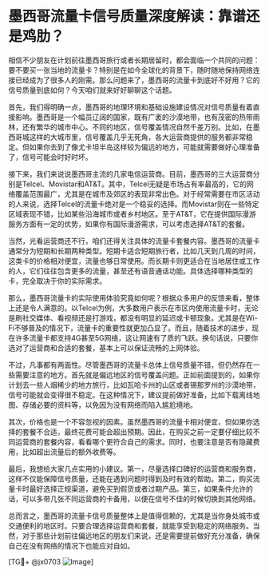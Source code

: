 # 墨西哥流量卡信号质量深度解读：靠谱还是鸡肋？

相信不少朋友在计划前往墨西哥旅行或者长期居留时，都会面临一个共同的问题：要不要买一张当地的流量卡？特别是在如今全球化的背景下，随时随地保持网络连接已经成为了很多人的刚需。那么问题来了，墨西哥的流量卡到底好不好用？它的信号质量到底如何？今天咱们就来好好聊聊这个话题。

首先，我们得明确一点，墨西哥的地理环境和基础设施建设情况对信号质量有着直接影响。墨西哥是一个幅员辽阔的国家，既有广袤的沙漠地带，也有茂密的热带雨林，还有繁华的城市中心。不同的地区，信号覆盖情况自然千差万别。比如，在墨西哥城这样的大城市里，信号覆盖几乎无死角，各大运营商提供的服务都非常稳定。但如果你去到了像尤卡坦半岛这样较为偏远的地方，可能就需要做好心理准备了，信号可能会时好时坏。

接下来，我们来说说墨西哥主流的几家电信运营商。目前，墨西哥的三大运营商分别是Telcel、Movistar和AT&T。其中，Telcel无疑是市场占有率最高的，它的网络覆盖范围最广，尤其是在城市及郊区的表现非常出色。对于经常需要在市区活动的人来说，选择Telcel的流量卡绝对是一个稳妥的选择。而Movistar则在一些特定区域表现不错，比如某些沿海城市或者乡村地区。至于AT&T，它在提供国际漫游服务方面有一定的优势，如果你有国际漫游需求，可以考虑选择AT&T的套餐。

当然，光看运营商还不行，咱们还得关注具体的流量卡套餐内容。墨西哥的流量卡通常分为短期和长期两种类型。短期卡适合短期旅行者，比如几天到几周的时间，这类卡的价格相对便宜，流量也够日常使用。而长期卡则更适合在当地居住或工作的人，它们往往包含更多的流量，甚至还有语音通话功能。具体选择哪种类型的卡，完全取决于你的实际需求。

那么，墨西哥流量卡的实际使用体验究竟如何呢？根据众多用户的反馈来看，整体上还是令人满意的。以Telcel为例，大多数用户表示在市区内使用流量卡时，无论是刷社交媒体、看视频还是打游戏，都没有明显的延迟或卡顿现象。尤其是在Wi-Fi不够普及的情况下，流量卡的重要性就更加凸显了。而且，随着技术的进步，现在许多流量卡都支持4G甚至5G网络，这让网速有了质的飞跃。换句话说，只要你选对了运营商和合适的套餐，基本上可以保证流畅的上网体验。

不过，凡事都有两面性。尽管墨西哥的流量卡总体上信号质量不错，但仍然存在一些需要注意的地方。首先就是偏远地区的信号覆盖问题。正如前面提到的，如果你计划去一些人烟稀少的地方旅行，比如瓦哈卡州的山区或者锡那罗州的沙漠地带，信号可能就会变得很不稳定。在这种情况下，建议提前做好准备，比如下载离线地图、存储必要的资料等，以免因为没有网络而陷入尴尬境地。

其次，价格也是一个不容忽视的因素。虽然墨西哥的流量卡相对便宜，但如果你选择的套餐不合适，最终花费可能会超出预期。因此，在购买之前一定要仔细比较不同运营商的套餐内容，看看哪个更符合自己的需求。同时，也要注意是否有隐藏费用，比如超出流量后的额外收费等。

最后，我想给大家几点实用的小建议。第一，尽量选择口碑好的运营商和服务商，这样不仅能保障信号质量，还能在遇到问题时得到及时有效的帮助。第二，购买流量卡时最好选择正规渠道，避免买到假货或者过期产品。第三，如果条件允许的话，可以多带几张不同运营商的卡备用，以便在信号不佳的时候切换到其他网络。

总而言之，墨西哥的流量卡信号质量整体上是值得信赖的，尤其是当你身处城市或交通便利的地区时。只要合理选择运营商和套餐，就能享受到稳定的网络服务。当然，对于那些计划前往偏远地区的朋友们来说，还是需要提前做好充分准备，确保自己在没有网络的情况下也能应对自如。

[TG💪+ @jx0703 ![Image](https://github.com/user-attachments/assets/dbca1d08-cadb-493c-b0ec-ad6f7a83f270)]